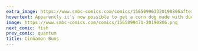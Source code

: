 ```yaml
---
extra_image: https://www.smbc-comics.com/comics/156509963320190806after (2).png
hovertext: Apparently it's now possible to get a corn dog made with duck fat, presumably so you can lie to yourself about why you're eating a corndog.
image: https://www.smbc-comics.com/comics/1565099471-20190806.png
next_comic: fish
prev_comic: quantum
title: Cinnamon Buns
---
```


